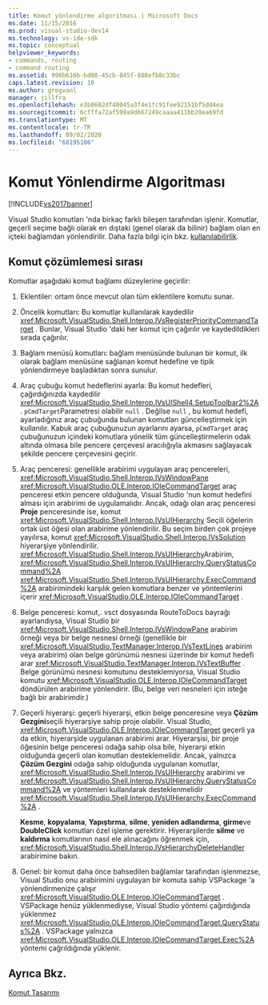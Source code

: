 ```yaml
---
title: Komut yönlendirme algoritması | Microsoft Docs
ms.date: 11/15/2016
ms.prod: visual-studio-dev14
ms.technology: vs-ide-sdk
ms.topic: conceptual
helpviewer_keywords:
- commands, routing
- command routing
ms.assetid: 998b616b-bd08-45cb-845f-808efb8c33bc
caps.latest.revision: 10
ms.author: gregvanl
manager: jillfra
ms.openlocfilehash: e3b8602df40045a3f4e1fc91fee92151bf5dd4ea
ms.sourcegitcommit: 6cfffa72af599a9d667249caaaa411bb28ea69fd
ms.translationtype: MT
ms.contentlocale: tr-TR
ms.lasthandoff: 09/02/2020
ms.locfileid: "68195106"
---
```

# <a name="command-routing-algorithm"></a>Komut Yönlendirme Algoritması
[!INCLUDE[vs2017banner](../../includes/vs2017banner.md)]

Visual Studio komutları 'nda birkaç farklı bileşen tarafından işlenir. Komutlar, geçerli seçime bağlı olarak en dıştaki (genel olarak da bilinir) bağlam olan en içteki bağlamdan yönlendirilir. Daha fazla bilgi için bkz. [kullanılabilirlik](../../extensibility/internals/command-availability.md).  
  
## <a name="order-of-command-resolution"></a>Komut çözümlemesi sırası  
 Komutlar aşağıdaki komut bağlamı düzeylerine geçirilir:  
  
1. Eklentiler: ortam önce mevcut olan tüm eklentilere komutu sunar.  
  
2. Öncelik komutları: Bu komutlar kullanılarak kaydedilir <xref:Microsoft.VisualStudio.Shell.Interop.IVsRegisterPriorityCommandTarget> . Bunlar, Visual Studio 'daki her komut için çağırılır ve kaydedildikleri sırada çağırılır.  
  
3. Bağlam menüsü komutları: bağlam menüsünde bulunan bir komut, ilk olarak bağlam menüsüne sağlanan komut hedefine ve tipik yönlendirmeye başladıktan sonra sunulur.  
  
4. Araç çubuğu komut hedeflerini ayarla: Bu komut hedefleri, çağırdığınızda kaydedilir <xref:Microsoft.VisualStudio.Shell.Interop.IVsUIShell4.SetupToolbar2%2A> . `pCmdTarget`Parametresi olabilir `null` . Değilse `null` , bu komut hedefi, ayarladığınız araç çubuğunda bulunan komutları güncelleştirmek için kullanılır. Kabuk araç çubuğunuzun ayarlarını ayarsa, `pCmdTarget` araç çubuğunuzun içindeki komutlara yönelik tüm güncelleştirmelerin odak altında olmasa bile pencere çerçevesi aracılığıyla akmasını sağlayacak şekilde pencere çerçevesini geçirir.  
  
5. Araç penceresi: genellikle arabirimi uygulayan araç pencereleri, <xref:Microsoft.VisualStudio.Shell.Interop.IVsWindowPane> <xref:Microsoft.VisualStudio.OLE.Interop.IOleCommandTarget> araç penceresi etkin pencere olduğunda, Visual Studio 'nun komut hedefini alması için arabirimi de uygulamalıdır. Ancak, odağı olan araç penceresi **Proje** penceresinde ise, komut <xref:Microsoft.VisualStudio.Shell.Interop.IVsUIHierarchy> Seçili öğelerin ortak üst öğesi olan arabirime yönlendirilir. Bu seçim birden çok projeye yayılırsa, komut <xref:Microsoft.VisualStudio.Shell.Interop.IVsSolution> hiyerarşiye yönlendirilir. <xref:Microsoft.VisualStudio.Shell.Interop.IVsUIHierarchy>Arabirim, <xref:Microsoft.VisualStudio.Shell.Interop.IVsUIHierarchy.QueryStatusCommand%2A> <xref:Microsoft.VisualStudio.Shell.Interop.IVsUIHierarchy.ExecCommand%2A> arabirimindeki karşılık gelen komutlara benzer ve yöntemlerini içerir <xref:Microsoft.VisualStudio.OLE.Interop.IOleCommandTarget> .  
  
6. Belge penceresi: komut,. vsct dosyasında RouteToDocs bayrağı ayarlandıysa, Visual Studio bir <xref:Microsoft.VisualStudio.Shell.Interop.IVsWindowPane> arabirim örneği veya bir belge nesnesi örneği (genellikle bir <xref:Microsoft.VisualStudio.TextManager.Interop.IVsTextLines> arabirim veya arabirim) olan belge görünümü nesnesi üzerinde bir komut hedefi arar <xref:Microsoft.VisualStudio.TextManager.Interop.IVsTextBuffer> . Belge görünümü nesnesi komutunu desteklemiyorsa, Visual Studio komutu <xref:Microsoft.VisualStudio.OLE.Interop.IOleCommandTarget> döndürülen arabirime yönlendirir. (Bu, belge veri nesneleri için isteğe bağlı bir arabirimdir.)  
  
7. Geçerli hiyerarşi: geçerli hiyerarşi, etkin belge penceresine veya **Çözüm Gezgini**seçili hiyerarşiye sahip proje olabilir. Visual Studio, <xref:Microsoft.VisualStudio.OLE.Interop.IOleCommandTarget> geçerli ya da etkin, hiyerarşide uygulanan arabirimi arar. Hiyerarşisi, bir proje öğesinin belge penceresi odağa sahip olsa bile, hiyerarşi etkin olduğunda geçerli olan komutları desteklemelidir. Ancak, yalnızca **Çözüm Gezgini** odağa sahip olduğunda uygulanan komutlar, <xref:Microsoft.VisualStudio.Shell.Interop.IVsUIHierarchy> arabirimi ve <xref:Microsoft.VisualStudio.Shell.Interop.IVsUIHierarchy.QueryStatusCommand%2A> ve yöntemleri kullanılarak desteklenmelidir <xref:Microsoft.VisualStudio.Shell.Interop.IVsUIHierarchy.ExecCommand%2A> .  
  
     **Kesme**, **kopyalama**, **Yapıştırma**, **silme**, **yeniden adlandırma**, **girme**ve **DoubleClick** komutları özel işleme gerektirir. Hiyerarşilerde **silme** ve **kaldırma** komutlarının nasıl ele alınacağını öğrenmek için, <xref:Microsoft.VisualStudio.Shell.Interop.IVsHierarchyDeleteHandler> arabirimine bakın.  
  
8. Genel: bir komut daha önce bahsedilen bağlamlar tarafından işlenmezse, Visual Studio onu arabirimini uygulayan bir komuta sahip VSPackage 'a yönlendirmenize çalışır <xref:Microsoft.VisualStudio.OLE.Interop.IOleCommandTarget> . VSPackage henüz yüklenmediyse, Visual Studio yöntemi çağırdığında yüklenmez <xref:Microsoft.VisualStudio.OLE.Interop.IOleCommandTarget.QueryStatus%2A> . VSPackage yalnızca <xref:Microsoft.VisualStudio.OLE.Interop.IOleCommandTarget.Exec%2A> yöntemi çağrıldığında yüklenir.  
  
## <a name="see-also"></a>Ayrıca Bkz.  
 [Komut Tasarımı](../../extensibility/internals/command-design.md)
